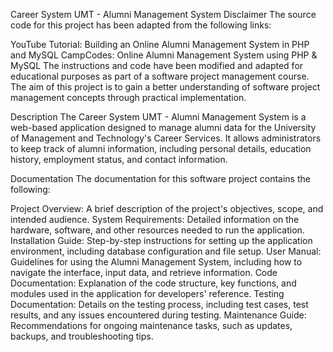 Career System UMT - Alumni Management System
Disclaimer
The source code for this project has been adapted from the following links:

YouTube Tutorial: Building an Online Alumni Management System in PHP and MySQL
CampCodes: Online Alumni Management System using PHP & MySQL
The instructions and code have been modified and adapted for educational purposes as part of a software project management course. The aim of this project is to gain a better understanding of software project management concepts through practical implementation.

Description
The Career System UMT - Alumni Management System is a web-based application designed to manage alumni data for the University of Management and Technology's Career Services. It allows administrators to keep track of alumni information, including personal details, education history, employment status, and contact information.

Documentation
The documentation for this software project contains the following:

Project Overview: A brief description of the project's objectives, scope, and intended audience.
System Requirements: Detailed information on the hardware, software, and other resources needed to run the application.
Installation Guide: Step-by-step instructions for setting up the application environment, including database configuration and file setup.
User Manual: Guidelines for using the Alumni Management System, including how to navigate the interface, input data, and retrieve information.
Code Documentation: Explanation of the code structure, key functions, and modules used in the application for developers' reference.
Testing Documentation: Details on the testing process, including test cases, test results, and any issues encountered during testing.
Maintenance Guide: Recommendations for ongoing maintenance tasks, such as updates, backups, and troubleshooting tips.
